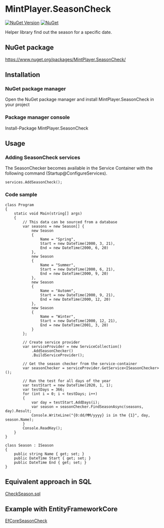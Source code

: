 # MintPlayer.SeasonCheck
[![NuGet Version](https://img.shields.io/nuget/v/MintPlayer.SeasonCheck.svg?style=flat)](https://www.nuget.org/packages/MintPlayer.SeasonCheck)
[![NuGet](https://img.shields.io/nuget/dt/MintPlayer.SeasonCheck.svg?style=flat)](https://www.nuget.org/packages/MintPlayer.SeasonCheck)

Helper library find out the season for a specific date.
## NuGet package
https://www.nuget.org/packages/MintPlayer.SeasonCheck/
## Installation
### NuGet package manager
Open the NuGet package manager and install MintPlayer.SeasonCheck in your project
### Package manager console
Install-Package MintPlayer.SeasonCheck
## Usage
### Adding SeasonCheck services
The SeasonChecker becomes available in the Service Container with the following command (Startup@ConfigureServices).

    services.AddSeasonCheck();

### Code sample

    class Program
    {
        static void Main(string[] args)
        {
            // This data can be sourced from a database
            var seasons = new Season[] {
                new Season
                {
                    Name = "Spring",
                    Start = new DateTime(2000, 3, 21),
                    End = new DateTime(2000, 6, 20)
                },
                new Season
                {
                    Name = "Summer",
                    Start = new DateTime(2000, 6, 21),
                    End = new DateTime(2000, 9, 20)
                },
                new Season
                {
                    Name = "Automn",
                    Start = new DateTime(2000, 9, 21),
                    End = new DateTime(2000, 12, 20)
                },
                new Season
                {
                    Name = "Winter",
                    Start = new DateTime(2000, 12, 21),
                    End = new DateTime(2001, 3, 20)
                }
            };

            // Create service provider
            var serviceProvider = new ServiceCollection()
                .AddSeasonChecker()
                .BuildServiceProvider();

            // Get the season checker from the service-container
            var seasonChecker = serviceProvider.GetService<ISeasonChecker>();

            // Run the test for all days of the year
            var testStart = new DateTime(2020, 1, 1);
            var testDays = 366;
            for (int i = 0; i < testDays; i++)
            {
                var day = testStart.AddDays(i);
                var season = seasonChecker.FindSeasonAsync(seasons, day).Result;
                Console.WriteLine("{0:dd/MM/yyyy} is in the {1}", day, season.Name);
            }
            Console.ReadKey();
        }
    }

    class Season : ISeason
    {
        public string Name { get; set; }
        public DateTime Start { get; set; }
        public DateTime End { get; set; }
    }

## Equivalent approach in SQL

[CheckSeason.sql](https://github.com/MintPlayer/MintPlayer.SeasonCheck/blob/master/MintPlayer.SeasonCheck/CheckSeason.sql)

## Example with EntityFrameworkCore

[EfCoreSeasonCheck](https://github.com/PieterjanDeClippel/EfCoreSeasonCheck)
